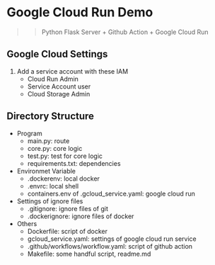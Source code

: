 # Google Cloud Run Demo
>> Python Flask Server + Github Action + Google Cloud Run

## Google Cloud Settings
1. Add a service account with these IAM
    + Cloud Run Admin
    + Service Account user
    + Cloud Storage Admin

## Directory Structure
* Program
    + main.py: route
    + core.py: core logic
    + test.py: test for core logic
    + requirements.txt: dependencies
* Environmet Variable
    + .dockerenv: local docker
    + .envrc: local shell
    + containers.env of .gcloud_service.yaml: google cloud run
* Settings of ignore files
    + .gitignore: ignore files of git
    + .dockerignore: ignore files of docker
* Others
    + Dockerfile: script of docker
    + gcloud_service.yaml: settings of google cloud run service
    + .github/workflows/workflow.yaml: script of github action
    + Makefile: some handful script, readme.md